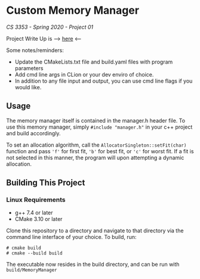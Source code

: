 # Custom Memory Manager

*CS 3353 - Spring 2020 - Project 01*

Project Write Up is --> [here](https://github.com/smu-cs-3353/project_docs/blob/master/proj01.md) <-- 

Some notes/reminders:

- Update the CMakeLists.txt file and build.yaml files with program parameters
- Add cmd line args in CLion or your dev enviro of choice.
- In addition to any file input and output, you can use cmd line flags if you would like.

## Usage

The memory manager itself is contained in the manager.h header file. To use this memory manager, simply `#include "manager.h"` in your c++ project and build accordingly.

To set an allocation algorithm, call the `AllocatorSingleton::setFit(char)` function and pass `'f'` for first fit, `'b'` for best fit, or `'c'` for worst fit. If a fit is not selected in this manner, the program will upon attempting a dynamic allocation.

## Building This Project

### Linux Requirements

- g++ 7.4 or later
- CMake 3.10 or later

Clone this repository to a directory and navigate to that directory via the command line interface of your choice. To build, run:
```
# cmake build
# cmake --build build
```
The executable now resides in the build directory, and can be run with `build/MemoryManager`